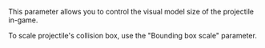 This parameter allows you to control the visual model size of the projectile in-game.

To scale projectile's collision box, use the "Bounding box scale" parameter.